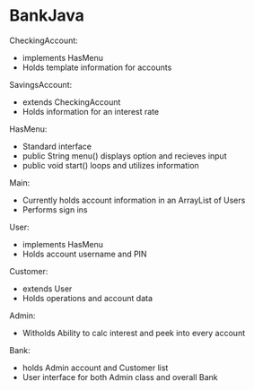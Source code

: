 # BankJava
CheckingAccount:
  - implements HasMenu
  - Holds template information for accounts

SavingsAccount:
  - extends CheckingAccount
  - Holds information for an interest rate

HasMenu:
  - Standard interface
  - public String menu() displays option and recieves input
  - public void start() loops and utilizes information

Main:
 - Currently holds account information in an ArrayList of Users
 - Performs sign ins

User:
  - implements HasMenu
  - Holds account username and PIN

Customer:
  - extends User
  - Holds operations and account data

Admin:
  - Witholds Ability to calc interest and peek into every account

Bank:
 - holds Admin account and Customer list
 - User interface for both Admin class and overall Bank
